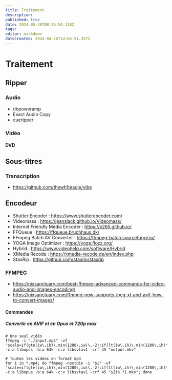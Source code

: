 ```yaml
---
title: Traitement
description: 
published: true
date: 2024-05-30T08:26:54.118Z
tags: 
editor: markdown
dateCreated: 2024-04-26T14:04:51.357Z
---
```


# Traitement

## Ripper

### Audio

- dbpoweramp
- Exact Audio Copy
- cueripper

### Vidéo

#### DVD

## Sous-titres

### Transcription

- <https://github.com/thewh1teagle/vibe>

## Encodeur

- Shutter Encoder : <https://www.shutterencoder.com/>
- Videomass : <https://jeanslack.github.io/Videomass/>
- Internet Friendly Media Encoder : <https://x265.github.io/>
- FFQueue : <https://ffqueue.bruchhaus.dk/>
- FFmpeg Batch AV Converter : <https://ffmpeg-batch.sourceforge.io/>
- YOGA Image Optimizer : <https://yoga.flozz.org/>
- Hybrid : <https://www.videohelp.com/software/Hybrid>
- XMedia Recode : <https://xmedia-recode.de/en/index.php>
- StaxRip : <https://github.com/staxrip/staxrip>

### FFMPEG

- <https://nixsanctuary.com/best-ffmpeg-advanced-commands-for-video-audio-and-images-encoding/>
- <https://nixsanctuary.com/ffmpeg-now-supports-jpeg-xl-and-avif-how-to-convert-images/>

#### Commandes

##### Convertir en AVIF et en Opus et 720p max

```shell
# Une seul vidéo
ffmpeg -i "./input.mp4" -vf 'scale=if(gte(iw\,ih)\,min(1280\,iw)\,-2):if(lt(iw\,ih)\,min(1280\,ih)\,-2)' -c:a libopus -b:a 64k -c:v libsvtav1 -crf 45 "output.mkv"

# Toutes les vidéos en format mp4
for i in *.mp4; do ffmpeg -nostdin -i "$i" -vf 'scale=if(gte(iw\,ih)\,min(1280\,iw)\,-2):if(lt(iw\,ih)\,min(1280\,ih)\,-2)' -c:a libopus -b:a 64k -c:v libsvtav1 -crf 45 "${i%.*}.mkv"; done
```